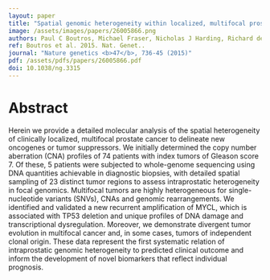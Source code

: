 ```yaml
---
layout: paper
title: "Spatial genomic heterogeneity within localized, multifocal prostate cancer."
image: /assets/images/papers/26005866.png
authors: Paul C Boutros, Michael Fraser, Nicholas J Harding, Richard de Borja, Dominique Trudel, Emilie Lalonde, Alice Meng, Pablo H Hennings-Yeomans, Andrew McPherson, Veronica Y Sabelnykova, Amin Zia, Natalie S Fox, Julie Livingstone, Yu-Jia Shiah, Jianxin Wang, Timothy A Beck, Cherry L Have, Taryne Chong, Michelle Sam, Jeremy Johns, Lee Timms, Nicholas Buchner, Ada Wong, John D Watson, Trent T Simmons, Christine P'ng, Gaetano Zafarana, Francis Nguyen, Xuemei Luo, Kenneth C Chu, Stephenie D Prokopec, Jenna Sykes, Alan Dal Pra, Alejandro Berlin, Andrew Brown, Michelle A Chan-Seng-Yue, Fouad Yousif, Robert E Denroche, Lauren C Chong, Gregory M Chen, Esther Jung, Clement Fung, Maud H W Starmans, Hanbo Chen, Shaylan K Govind, James Hawley, Alister D'Costa, Melania Pintilie, Daryl Waggott, Faraz Hach, Philippe Lambin, Lakshmi B Muthuswamy, Colin Cooper, Rosalind Eeles, David Neal, Bernard Tetu, Cenk Sahinalp, Lincoln D Stein, Neil Fleshner, Sohrab P Shah, Colin C Collins, Thomas J Hudson, John D McPherson, Theodorus van der Kwast, Robert G Bristow
ref: Boutros et al. 2015. Nat. Genet..
journal: "Nature genetics <b>47</b>, 736-45 (2015)"
pdf: /assets/pdfs/papers/26005866.pdf
doi: 10.1038/ng.3315
---
```


# Abstract

Herein we provide a detailed molecular analysis of the spatial heterogeneity of clinically localized, multifocal prostate cancer to delineate new oncogenes or tumor suppressors. We initially determined the copy number aberration (CNA) profiles of 74 patients with index tumors of Gleason score 7. Of these, 5 patients were subjected to whole-genome sequencing using DNA quantities achievable in diagnostic biopsies, with detailed spatial sampling of 23 distinct tumor regions to assess intraprostatic heterogeneity in focal genomics. Multifocal tumors are highly heterogeneous for single-nucleotide variants (SNVs), CNAs and genomic rearrangements. We identified and validated a new recurrent amplification of MYCL, which is associated with TP53 deletion and unique profiles of DNA damage and transcriptional dysregulation. Moreover, we demonstrate divergent tumor evolution in multifocal cancer and, in some cases, tumors of independent clonal origin. These data represent the first systematic relation of intraprostatic genomic heterogeneity to predicted clinical outcome and inform the development of novel biomarkers that reflect individual prognosis.

